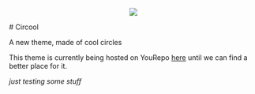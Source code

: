 <p align="center">
	<img src="https://cdn.discordapp.com/attachments/336255588566695947/336610455822925825/image.png">
</p># Circool


A new theme, made of cool circles


This theme is currently being hosted on YouRepo [here](http://colinj.yourepo.com/) until we can find a better place for it.


*just testing some stuff*

